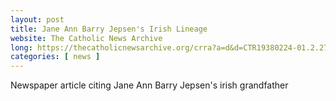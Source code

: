```yaml
---
layout: post
title: Jane Ann Barry Jepsen's Irish Lineage
website: The Catholic News Archive
long: https://thecatholicnewsarchive.org/crra?a=d&d=CTR19380224-01.2.27
categories: [ news ]
---
```

Newspaper article citing Jane Ann Barry Jepsen's irish grandfather